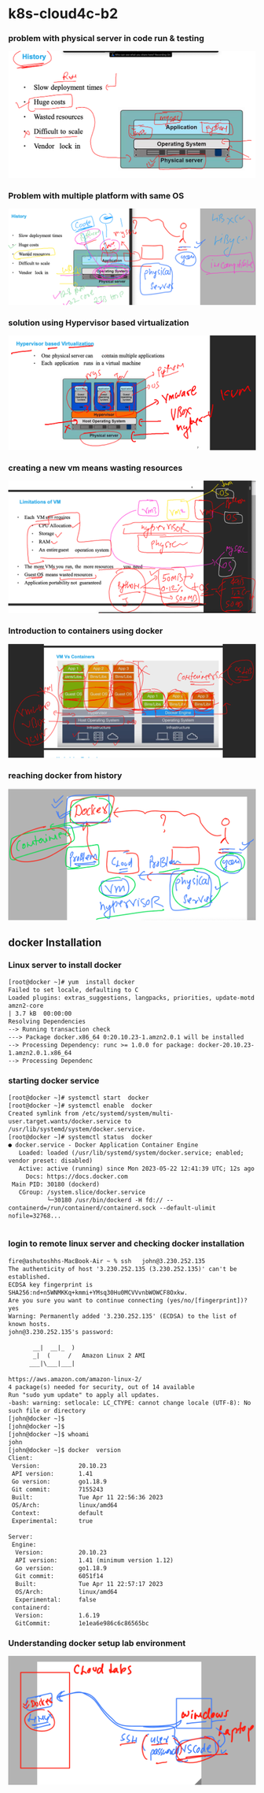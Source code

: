 # k8s-cloud4c-b2

### problem with physical server in code run & testing 

<img src="code.png">

### Problem with multiple platform with same OS 

<img src="prob.png">

### solution using Hypervisor based virtualization 

<img src="vm.png">

### creating a new vm means wasting resources 

<img src="vs1.png">

### Introduction to containers using docker 

<img src="docker.png">

### reaching docker from history 

<img src="hist.png">

## docker Installation 

### Linux server to install docker 

```
[root@docker ~]# yum  install docker 
Failed to set locale, defaulting to C
Loaded plugins: extras_suggestions, langpacks, priorities, update-motd
amzn2-core                                                                                         | 3.7 kB  00:00:00     
Resolving Dependencies
--> Running transaction check
---> Package docker.x86_64 0:20.10.23-1.amzn2.0.1 will be installed
--> Processing Dependency: runc >= 1.0.0 for package: docker-20.10.23-1.amzn2.0.1.x86_64
--> Processing Dependenc
```

### starting docker service 

```
[root@docker ~]# systemctl start  docker 
[root@docker ~]# systemctl enable  docker 
Created symlink from /etc/systemd/system/multi-user.target.wants/docker.service to /usr/lib/systemd/system/docker.service.
[root@docker ~]# systemctl status  docker 
● docker.service - Docker Application Container Engine
   Loaded: loaded (/usr/lib/systemd/system/docker.service; enabled; vendor preset: disabled)
   Active: active (running) since Mon 2023-05-22 12:41:39 UTC; 12s ago
     Docs: https://docs.docker.com
 Main PID: 30180 (dockerd)
   CGroup: /system.slice/docker.service
           └─30180 /usr/bin/dockerd -H fd:// --containerd=/run/containerd/containerd.sock --default-ulimit nofile=32768...


```

### login to remote linux server and checking docker installation 

```
fire@ashutoshhs-MacBook-Air ~ % ssh   john@3.230.252.135  
The authenticity of host '3.230.252.135 (3.230.252.135)' can't be established.
ECDSA key fingerprint is SHA256:nd+n5WNMKKq+kmmi+YMsq30Hu0MCVVvnbWOWCF8Oxkw.
Are you sure you want to continue connecting (yes/no/[fingerprint])? yes
Warning: Permanently added '3.230.252.135' (ECDSA) to the list of known hosts.
john@3.230.252.135's password: 

       __|  __|_  )
       _|  (     /   Amazon Linux 2 AMI
      ___|\___|___|

https://aws.amazon.com/amazon-linux-2/
4 package(s) needed for security, out of 14 available
Run "sudo yum update" to apply all updates.
-bash: warning: setlocale: LC_CTYPE: cannot change locale (UTF-8): No such file or directory
[john@docker ~]$ 
[john@docker ~]$ 
[john@docker ~]$ whoami
john
[john@docker ~]$ docker  version 
Client:
 Version:           20.10.23
 API version:       1.41
 Go version:        go1.18.9
 Git commit:        7155243
 Built:             Tue Apr 11 22:56:36 2023
 OS/Arch:           linux/amd64
 Context:           default
 Experimental:      true

Server:
 Engine:
  Version:          20.10.23
  API version:      1.41 (minimum version 1.12)
  Go version:       go1.18.9
  Git commit:       6051f14
  Built:            Tue Apr 11 22:57:17 2023
  OS/Arch:          linux/amd64
  Experimental:     false
 containerd:
  Version:          1.6.19
  GitCommit:        1e1ea6e986c6c86565bc
```

### Understanding docker setup lab environment

<img src="envlab.png">




